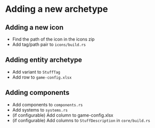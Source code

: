 # Adding a new archetype

## Adding a new icon

- Find the path of the icon in the icons zip
- Add tag/path pair to `icons/build.rs`

## Adding entity archetype

- Add variant to `StuffTag`
- Add row to `game-config.xlsx`

## Adding components

- Add components to `components.rs`
- Add systems to `systems.rs`
- (if configurable) Add column to game-config.xlsx
- (if configurable) Add columns to `StuffDescription` in `core/build.rs`
